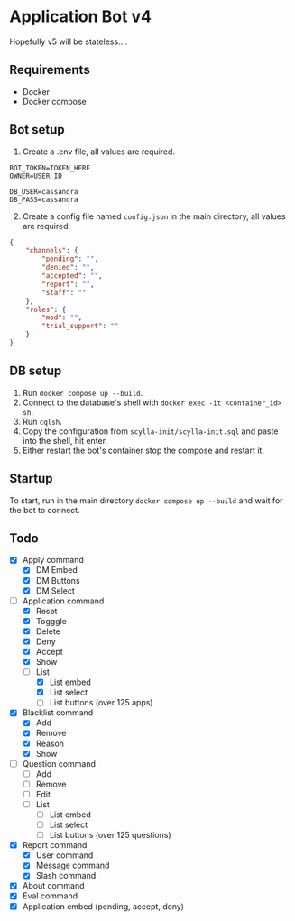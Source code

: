 # Application Bot v4
Hopefully v5 will be stateless....

## Requirements
- Docker
- Docker compose

## Bot setup
1) Create a .env file, all values are required.
```env
BOT_TOKEN=TOKEN_HERE
OWNER=USER_ID

DB_USER=cassandra
DB_PASS=cassandra
```
2) Create a config file named `config.json` in the main directory, all values are required.
```json
{
    "channels": {
        "pending": "",
        "denied": "",
        "accepted": "",
        "report": "",
        "staff": ""
    },
    "roles": {
        "mod": "",
        "trial_support": ""
    }
}
```

## DB setup
1) Run `docker compose up --build`.
2) Connect to the database's shell with `docker exec -it <container_id> sh`.
3) Run `cqlsh`.
4) Copy the configuration from `scylla-init/scylla-init.sql` and paste into the shell, hit enter.
5) Either restart the bot's container stop the compose and restart it.

## Startup
To start, run in the main directory `docker compose up --build` and wait for the bot to connect.

## Todo
- [x] Apply command
    - [x] DM Embed
    - [x] DM Buttons
    - [x] DM Select

- [ ] Application command
    - [x] Reset
    - [x] Togggle
    - [x] Delete
    - [x] Deny
    - [x] Accept
    - [x] Show
    - [ ] List
        - [x] List embed
        - [x] List select
        - [ ] List buttons (over 125 apps)
    
- [x] Blacklist command
    - [x] Add
    - [x] Remove
    - [x] Reason
    - [x] Show

- [ ] Question command
    - [ ] Add
    - [ ] Remove
    - [ ] Edit
    - [ ] List
        - [ ] List embed
        - [ ] List select
        - [ ] List buttons (over 125 questions)

- [x] Report command
    - [x] User command
    - [x] Message command
    - [x] Slash command

- [x] About command
- [x] Eval command
- [x] Application embed (pending, accept, deny)